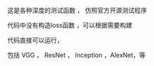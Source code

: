 ﻿这是各种深度的测试函数 ， 仿照官方开源测试程序

代码中没有构造loss函数 ，可以根据需要构建

代码直接可以运行，

包括 VGG ， ResNet ， Inception ，AlexNet，等

